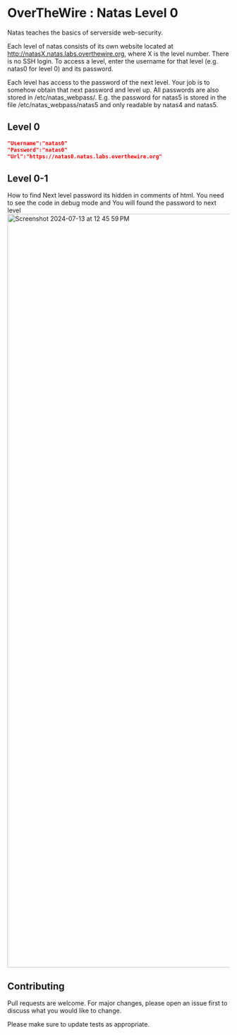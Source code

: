 # OverTheWire : Natas Level 0

Natas teaches the basics of serverside web-security.

Each level of natas consists of its own website located at http://natasX.natas.labs.overthewire.org, where X is the level number. There is no SSH login. To access a level, enter the username for that level (e.g. natas0 for level 0) and its password.

Each level has access to the password of the next level. Your job is to somehow obtain that next password and level up. All passwords are also stored in /etc/natas_webpass/. E.g. the password for natas5 is stored in the file /etc/natas_webpass/natas5 and only readable by natas4 and natas5.



## Level 0
```json
"Username":"natas0"
"Password":"natas0"
"Url":"https://natas0.natas.labs.overthewire.org"
```
## Level 0-1
How to find Next level password its hidden in comments of html. You need to see the code in debug mode and You will found the password to next level 
<img width="1709" alt="Screenshot 2024-07-13 at 12 45 59 PM" src="https://github.com/user-attachments/assets/feba0f25-50ed-46ab-a140-9db40c8b3d73">

## Contributing

Pull requests are welcome. For major changes, please open an issue first
to discuss what you would like to change.

Please make sure to update tests as appropriate.

